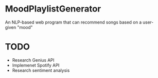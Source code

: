 # MoodPlaylistGenerator
An NLP-based web program that can recommend songs based on a user-given "mood"

# TODO
- Research Genius API
- Implemenet Spotify API
- Research sentiment analysis
